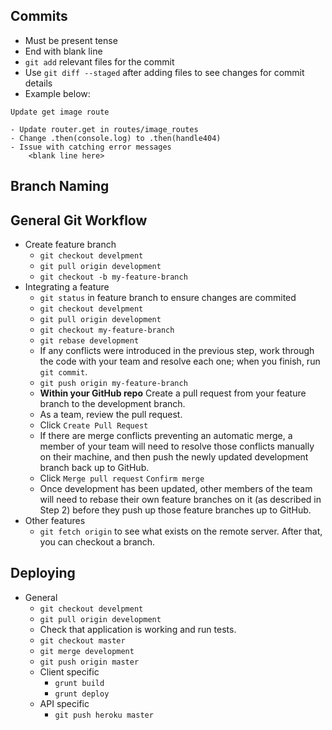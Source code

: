 ## Commits
* Must be present tense
* End with blank line
* `git add` relevant files for the commit
* Use `git diff --staged` after adding files to see changes for commit details
* Example below:

```
Update get image route

- Update router.get in routes/image_routes
- Change .then(console.log) to .then(handle404)
- Issue with catching error messages
    <blank line here>
```
## Branch Naming


## General Git Workflow

* Create feature branch
  - `git checkout develpment`
  - `git pull origin development`
  - `git checkout -b my-feature-branch`
* Integrating a feature
  - `git status` in feature branch to ensure changes are commited
  - `git checkout develpment`
  - `git pull origin development`
  - `git checkout my-feature-branch`
  - `git rebase development`
  - If any conflicts were introduced in the previous step, work through the code with your team and resolve each one; when you finish, run `git commit`.
  - `git push origin my-feature-branch`
  - <b>Within your GitHub repo</b> Create a pull request from your feature branch to the development branch.
  - As a team, review the pull request.
  - Click `Create Pull Request`
  - If there are merge conflicts preventing an automatic merge, a member of your team will need to resolve those conflicts manually on their machine, and then push the newly updated development branch back up to GitHub.
  - Click `Merge pull request` `Confirm merge`
  - Once development has been updated, other members of the team will need to rebase their own feature branches on it (as described in Step 2) before they push up those feature branches up to GitHub.
* Other features
  - `git fetch origin` to see what exists on the remote server. After that, you can checkout a branch.


## Deploying

* General
  - `git checkout develpment`
  - `git pull origin development`
  - Check that application is working and run tests.
  - `git checkout master`
  - `git merge development`
  - `git push origin master`
  - Client specific
    - `grunt build`
    - `grunt deploy`
  - API specific
    - `git push heroku master`
